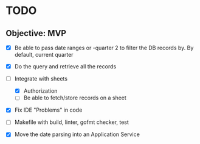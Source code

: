 # TODO

## Objective: MVP

* [x] Be able to pass date ranges or -quarter 2 to filter the DB records by. By default, current quarter
* [x] Do the query and retrieve all the records
* [ ] Integrate with sheets
    * [x] Authorization
    * [ ] Be able to fetch/store records on a sheet
* [x] Fix IDE "Problems" in code
* [ ] Makefile with build, linter, gofmt checker, test
* [x] Move the date parsing into an Application Service
    
